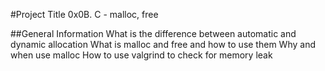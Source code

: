 #Project Title
0x0B. C - malloc, free

##General Information
What is the difference between automatic and dynamic allocation
What is malloc and free and how to use them
Why and when use malloc
How to use valgrind to check for memory leak
